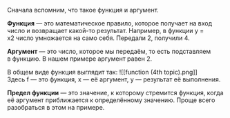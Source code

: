 Сначала вспомним, что такое функция и аргумент.

**Функция** — это математическое правило, которое получает на вход число и возвращает какой-то результат. Например, в функции y = x2 число умножается на само себя. Передали 2, получили 4.

**Аргумент** — это число, которое мы передаём, то есть подставляем в функцию. В нашем примере аргумент равен 2.

В общем виде функция выглядит так:
![[function (4th topic).png]]
Здесь f — это функция, x — её аргумент, y — результат её выполнения.

**Предел функции** — это значение, к которому стремится функция, когда её аргумент приближается к определённому значению. Проще всего разобраться в этом на примере.

